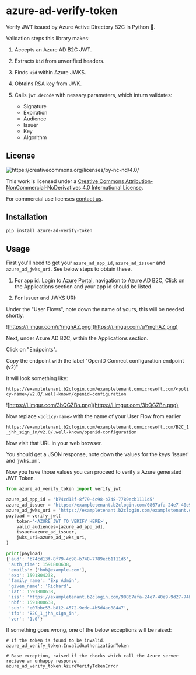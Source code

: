 # azure-ad-verify-token
Verify JWT issued by Azure Active Directory B2C in Python 🐍.

Validation steps this library makes:

1. Accepts an Azure AD B2C JWT.
2. Extracts `kid` from unverified headers.
3. Finds `kid` within Azure JWKS.
4. Obtains RSA key from JWK.
5. Calls `jwt.decode` with nessary parameters, which inturn validates:

    - Signature
    - Expiration
    - Audience
    - Issuer
    - Key
    - Algorithm

## License

![https://creativecommons.org/licenses/by-nc-nd/4.0/
](https://licensebuttons.net/l/by-nc-nd/4.0/88x31.png)

This work is licensed under a [Creative Commons Attribution-NonCommercial-NoDerivatives 4.0 International License](https://creativecommons.org/licenses/by-nc-nd/4.0/).

For commercial use licenses [contact us](mailto:github@odwyer.software).

## Installation

```bash
pip install azure-ad-verify-token
```

## Usage


First you'll need to get your `azure_ad_app_id`, `azure_ad_issuer` and `azure_ad_jwks_uri`. See below steps to obtain these.

1. For app id. Login to [Azure Portal](https://portal.azure.com/), navigation to Azure AD B2C, Click on the Applications section and your app id should be listed.

2. For Issuer and JWKS URI:

Under the "User Flows", note down the name of yours, this will be needed shortly.

![https://i.imgur.com/uYmghAZ.png](https://i.imgur.com/uYmghAZ.png)

Next, under Azure AD B2C, within the Applications section.

Click on "Endpoints".

Copy the endpoint with the label "OpenID Connect configuration endpoint (v2)"

It will look something like:

`https://exampletenant.b2clogin.com/exampletenant.onmicrosoft.com/<policy-name>/v2.0/.well-known/openid-configuration`

![https://i.imgur.com/3bQGZBn.png](https://i.imgur.com/3bQGZBn.png)

Now replace `<policy-name>` with the name of your User Flow from earlier

`https://exampletenant.b2clogin.com/exampletenant.onmicrosoft.com/B2C_1_jhh_sign_in/v2.0/.well-known/openid-configuration`

Now visit that URL in your web browser.

You should get a JSON response, note down the values for the keys 'issuer' and 'jwks_uri'.

Now you have those values you can proceed to verify a Azure generated JWT Token.

```python
from azure_ad_verify_token import verify_jwt

azure_ad_app_id = 'b74cd13f-8f79-4c98-b748-7789ecb1111d5'
azure_ad_issuer = 'https://exampletenant.b2clogin.com/0867afa-24e7-40e9-9d27-74bb598zzzzc/v2.0/'
azure_ad_jwks_uri = 'https://exampletenant.b2clogin.com/exampletenant.onmicrosoft.com/b2c_1_jhh_sign_in/discovery/v2.0/keys'
payload = verify_jwt(
    token='<AZURE_JWT_TO_VERIFY_HERE>',
    valid_audiences=[azure_ad_app_id],
    issuer=azure_ad_issuer,
    jwks_uri=azure_ad_jwks_uri,
)

print(payload)
{'aud': 'b74cd13f-8f79-4c98-b748-7789ecb1111d5',
 'auth_time': 1591800638,
 'emails': ['bob@example.com'],
 'exp': 1591804238,
 'family_name': 'Exp Admin',
 'given_name': 'Richard',
 'iat': 1591800638,
 'iss': 'https://exampletenant.b2clogin.com/90867afa-24e7-40e9-9d27-74bb598zzzzc/v2.0/',
 'nbf': 1591800638,
 'sub': 'e07bbc53-b812-4572-9edc-4b5d4ac88447',
 'tfp': 'B2C_1_jhh_sign_in',
 'ver': '1.0'}
```

If something goes wrong, one of the below exceptions will be raised:

```
# If the token is found to be invalid.
azure_ad_verify_token.InvalidAuthorizationToken

# Base exception, raised if the checks which call the Azure server recieve an unhappy response.
azure_ad_verify_token.AzureVerifyTokenError
```
